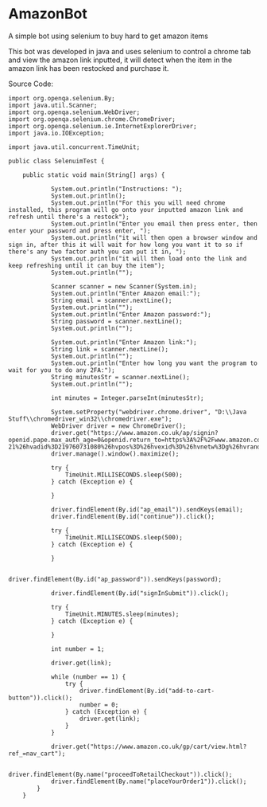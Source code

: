 # AmazonBot
A simple bot using selenium to buy hard to get amazon items

This bot was developed in java and uses selenium to control a chrome tab and view the amazon link inputted, it will detect when the item in the amazon link has been restocked and purchase it.

Source Code:

    import org.openqa.selenium.By;
    import java.util.Scanner;
    import org.openqa.selenium.WebDriver;
    import org.openqa.selenium.chrome.ChromeDriver;
    import org.openqa.selenium.ie.InternetExplorerDriver;
    import java.io.IOException;

    import java.util.concurrent.TimeUnit;

    public class SelenuimTest {

        public static void main(String[] args) {

                System.out.println("Instructions: ");
                System.out.println();
                System.out.println("For this you will need chrome installed, this program will go onto your inputted amazon link and refresh until there's a restock");
                System.out.println("Enter you email then press enter, then enter your password and press enter, ");
                System.out.println("it will then open a browser window and sign in, after this it will wait for how long you want it to so if there's any two factor auth you can put it in, ");
                System.out.println("it will then load onto the link and keep refreshing until it can buy the item");
                System.out.println("");

                Scanner scanner = new Scanner(System.in);
                System.out.println("Enter Amazon email:");
                String email = scanner.nextLine();
                System.out.println("");
                System.out.println("Enter Amazon password:");
                String password = scanner.nextLine();
                System.out.println("");

                System.out.println("Enter Amazon link:");
                String link = scanner.nextLine();
                System.out.println("");
                System.out.println("Enter how long you want the program to wait for you to do any 2FA:");
                String minutesStr = scanner.nextLine();
                System.out.println("");

                int minutes = Integer.parseInt(minutesStr);

                System.setProperty("webdriver.chrome.driver", "D:\\Java Stuff\\chromedriver_win32\\chromedriver.exe");
                WebDriver driver = new ChromeDriver();
                driver.get("https://www.amazon.co.uk/ap/signin?openid.pape.max_auth_age=0&openid.return_to=https%3A%2F%2Fwww.amazon.co.uk%2Fgp%2Fhelp%2Fcustomer%2Fdisplay.html%3Fie%3DUTF8%26tag%3Dgooghydr-21%26hvadid%3D219760731080%26hvpos%3D%26hvexid%3D%26hvnetw%3Dg%26hvrand%3D11485194446736818452%26hvpone%3D%26hvptwo%3D%26hvqmt%3De%26hvdev%3Dc%26ref%3Dnav_signin&openid.identity=http%3A%2F%2Fspecs.openid.net%2Fauth%2F2.0%2Fidentifier_select&openid.assoc_handle=gbflex&openid.mode=checkid_setup&openid.claimed_id=http%3A%2F%2Fspecs.openid.net%2Fauth%2F2.0%2Fidentifier_select&openid.ns=http%3A%2F%2Fspecs.openid.net%2Fauth%2F2.0&");
                driver.manage().window().maximize();

                try {
                    TimeUnit.MILLISECONDS.sleep(500);
                } catch (Exception e) {

                }

                driver.findElement(By.id("ap_email")).sendKeys(email);
                driver.findElement(By.id("continue")).click();

                try {
                    TimeUnit.MILLISECONDS.sleep(500);
                } catch (Exception e) {

                }

                driver.findElement(By.id("ap_password")).sendKeys(password);

                driver.findElement(By.id("signInSubmit")).click();

                try {
                    TimeUnit.MINUTES.sleep(minutes);
                } catch (Exception e) {

                }

                int number = 1;

                driver.get(link);

                while (number == 1) {
                    try {
                        driver.findElement(By.id("add-to-cart-button")).click();
                        number = 0;
                    } catch (Exception e) {
                        driver.get(link);
                    }
                }

                driver.get("https://www.amazon.co.uk/gp/cart/view.html?ref_=nav_cart");

                driver.findElement(By.name("proceedToRetailCheckout")).click();
                driver.findElement(By.name("placeYourOrder1")).click();
            }
        }
